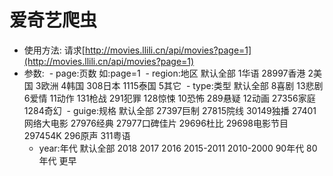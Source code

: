 ﻿# 爱奇艺爬虫
* 使用方法:
请求[http://movies.llili.cn/api/movies?page=1](http://movies.llili.cn/api/movies?page=1)
* 参数:
  - page:页数 如:page=1
  - region:地区 默认全部 1华语 28997香港 2美国 3欧洲 4韩国 308日本 1115泰国 5其它
  - type:类型 默认全部 8喜剧 13悲剧 6爱情 11动作 131枪战 291犯罪 128惊悚 10恐怖 289悬疑 12动画 27356家庭 1284奇幻
  - guige:规格 默认全部 27397巨制 27815院线 30149独播 27401网络大电影 27976经典 27977口碑佳片 29696杜比 29698电影节目 297454K 296原声 311粤语
  - year:年代 默认全部 2018 2017 2016 2015-2011 2010-2000 90年代 80年代 更早
